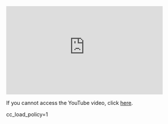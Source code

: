 <iframe width="420" height="237" src="https://www.youtube.com/embed/jaPrKvT4g5A?si=QHyyjJ16U8qc3_Ac&cc_load_policy=1?autoplay=1" title="YouTube video player" alt="A boy runs to and from a micro:bit twice, each time the LEDs show a heart image and it makes a beeping sound. The video then cuts to show the boy holding the micro:bit as the score is displayed on the LEDs." frameborder="0" allow="accelerometer; autoplay; clipboard-write; encrypted-media; gyroscope; picture-in-picture; web-share" allowfullscreen></iframe>

If you cannot access the YouTube video, click <a href="images/step1.mp4">here</a>.
    


cc_load_policy=1
